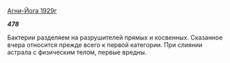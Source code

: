 [Агни-Йога 1929г](https://127.0.0.1:4002/agni/1929)

___478___

Бактерии разделяем на разрушителей прямых и косвенных. Сказанное вчера относится прежде всего к первой категории. При слиянии астрала с физическим телом, первые вредны.